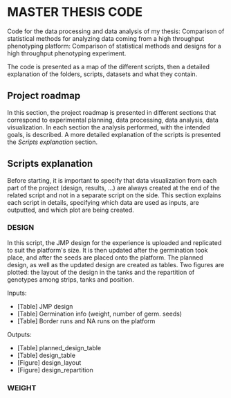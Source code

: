 # MASTER THESIS CODE

Code for the data processing and data analysis of my thesis: Comparison of statistical methods for analyzing data coming from a high throughput phenotyping platform: Comparison of statistical methods and designs for a high throughput phenotyping experiment.

The code is presented as a map of the different scripts, then a detailed explanation of the folders, scripts, datasets and what they contain.

## Project roadmap

In this section, the project roadmap is presented in different sections that correspond to experimental planning, data processing, data analysis, data visualization. In each section the analysis performed, with the intended goals, is described. A more detailed explanation of the scripts is presented the *Scripts explanation* section.

## Scripts explanation

Before starting, it is important to specify that data visualization from each part of the project (design, results, ...) are always created at the end of the related script and not in a separate script on the side. This section explains each script in details, specifying which data are used as inputs, are outputted, and which plot are being created.

### DESIGN

In this script, the JMP design for the experience is uploaded and replicated to suit the platform's size. It is then updated after the germination took place, and after the seeds are placed onto the platform. The planned design, as well as the updated design are created as tables. Two figures are plotted: the layout of the design in the tanks and the repartition of genotypes among strips, tanks and position.

Inputs:

- [Table] JMP design
- [Table] Germination info (weight, number of germ. seeds)
- [Table] Border runs and NA runs on the platform

Outputs:

- [Table] planned_design_table
- [Table] design_table
- [Figure] design_layout
- [Figure] design_repartition

### WEIGHT

